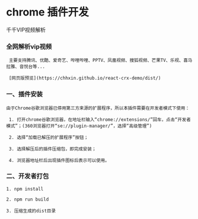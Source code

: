 # chrome 插件开发

千千VIP视频解析

### 全网解析vip视频
     主要支持腾讯、优酷、爱奇艺、哔哩哔哩、PPTV、凤凰视频、搜狐视频、芒果TV、乐视、喜马拉雅、音悦台等...

     [网页版预览](https://chhxin.github.io/react-crx-demo/dist/)

### 一、插件安装

    由于Chrome谷歌浏览器已停用第三方来源的扩展程序，所以本插件需要在开发者模式下使用：

     1. 打开chrome谷歌浏览器，在地址栏输入“chrome://extensions/”回车，点击“开发者模式”；(360浏览器打开“se://plugin-manager/”，选择“高级管理”)

     2. 选择“加载已解压的扩展程序”按钮；

     3. 选择解压后的插件压缩包，即完成安装；

     4. 浏览器地址栏后出现插件图标后表示可以使用。

### 二、开发者打包

    1. npm install
    
    2. npm run build
    
    3. 压缩生成的dist目录

 
